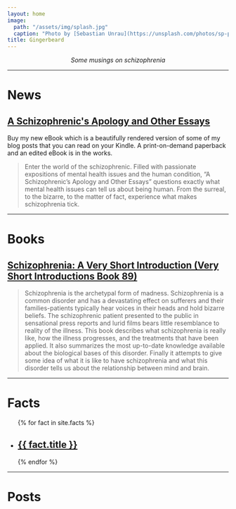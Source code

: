 ```yaml
---
layout: home
image:
  path: "/assets/img/splash.jpg"
  caption: "Photo by [Sebastian Unrau](https://unsplash.com/photos/sp-p7uuT0tw?utm_source=unsplash&utm_medium=referral&utm_content=creditCopyText) on [Unsplash](https://unsplash.com)"
title: Gingerbeard
---
```


<center><p><em>Some musings on schizophrenia</em></p></center>

<hr>

# News

## <a target="_blank" href="https://www.amazon.com.au/gp/product/B07NZDVC1K/ref=as_li_tl?ie=UTF8&camp=247&creative=1211&creativeASIN=B07NZDVC1K&linkCode=as2&tag=gingerbeard-22&linkId=281633732033f939ca068600faeae03a">A Schizophrenic's Apology and Other Essays</a><img src="//ir-au.amazon-adsystem.com/e/ir?t=gingerbeard-22&l=am2&o=36&a=B07NZDVC1K" width="1" height="1" border="0" alt="" style="border:none !important; margin:0px !important;" />

Buy my new eBook which is a beautifully rendered version of some of my blog posts that you can read on your Kindle. A print-on-demand paperback and an edited eBook is in the works.

> Enter the world of the schizophrenic. Filled with passionate expositions of mental health issues and the human condition, “A Schizophrenic’s Apology and Other Essays” questions exactly what mental health issues can tell us about being human. From the surreal, to the bizarre, to the matter of fact, experience what makes schizophrenia tick.

<hr>

# Books

## <a target="_blank" href="https://www.amazon.com.au/gp/product/B000SHMBPW/ref=as_li_tl?ie=UTF8&camp=247&creative=1211&creativeASIN=B000SHMBPW&linkCode=as2&tag=gingerbeard-22&linkId=d66080004d9e095c4e398ea9886466e4">Schizophrenia: A Very Short Introduction (Very Short Introductions Book 89)</a><img src="//ir-au.amazon-adsystem.com/e/ir?t=gingerbeard-22&l=am2&o=36&a=B000SHMBPW" width="1" height="1" border="0" alt="" style="border:none !important; margin:0px !important;" />

> Schizophrenia is the archetypal form of madness. Schizophrenia is a common disorder and has a devastating effect on sufferers and their families-patients typically hear voices in their heads and hold bizarre beliefs. The schizophrenic patient presented to the public in sensational press reports and lurid films bears little resemblance to reality of the illness. This book describes what schizophrenia is really like, how the illness progresses, and the treatments that have been applied. It also summarizes the most up-to-date knowledge available about the biological bases of this disorder. Finally it attempts to give some idea of what it is like to have schizophrenia and what this disorder tells us about the relationship between mind and brain.

<hr>

# Facts
<ul>
{% for fact in site.facts %}
  <li><h2><a href="{{ fact.url }}">{{ fact.title }}</a></h2></li>
{% endfor %}
</ul>

<hr>

# Posts
